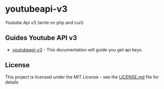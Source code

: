 # youtubeapi-v3
Youtube Api v3 (write on php and curl)

## Guides Youtube API v3
- [youtubeapi-v3](https://developers.google.com/youtube/v3/getting-started) - This documentation will guide you get api keys.

## License

This project is licensed under the MIT License - see the [LICENSE.md](LICENSE.md) file for details
